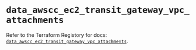 # `data_awscc_ec2_transit_gateway_vpc_attachments`

Refer to the Terraform Registory for docs: [`data_awscc_ec2_transit_gateway_vpc_attachments`](https://registry.terraform.io/providers/hashicorp/awscc/0.70.0/docs/data-sources/ec2_transit_gateway_vpc_attachments).
